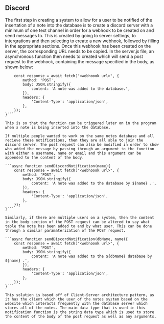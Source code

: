 ## Discord

The first step in creating a system to allow for a user to be notified of the insertation of a note into the database is to create a discord server with a minimum of one text channel in order for a webhook to be created on and send messages to. This is created by going to server settings, to intergrations and then selecting to create a new webhook, followed by filling in the appropriate sections. Once this webhook has been created on the server, the corresponding URL needs to be copied. In the server.js file, an asynchronous function then needs to created which will send a post request to the webhook, containing the message specified in the body, as shown below:

```async function sendDiscordNotification(){
    const response = await fetch("<webhoook url>", {
        method: 'POST', 
        body: JSON.stringify({ 
            content: 'A note was added to the database.', 
        }),
        headers: { 
            'Content-Type': 'application/json', 
        }, 
    });
}```

This is so that the function can be triggered later on in the program when a note is being inserted into the database.

If multiple people wanted to work on the same notes database and all recieve these notifications, then they are all able to join the discord server. The post request can also be modified in order to show who added the message by passing through an argument to the function with either a username, name or email and this argument can be appended to the content of the body.

```async function sendDiscordNotification(name){
    const response = await fetch("<webhoook url>", {
        method: 'POST', 
        body: JSON.stringify({ 
            content: 'A note was added to the database by ${name} .', 
        }),
        headers: { 
            'Content-Type': 'application/json', 
        }, 
    });
}```

Similarly, if there are multiple users on a system, then the content in the body section of the POST request can be altered to say what table the note has been added to and by what user. This can be done through a similar paramaterization of the POST request.

```async function sendDiscordNotification(dbName, name){
    const response = await fetch("<webhoook url>", {
        method: 'POST', 
        body: JSON.stringify({ 
            content: 'A note was added to the ${dbName} database by ${name} .', 
        }),
        headers: { 
            'Content-Type': 'application/json', 
        }, 
    });
}```

This solution is based off of Client-Server architecture pattern, as it has the client which the user of the notes system based on the website which interacts frequently with the database server which stores all of the notes. The main data type that is used in this notification function is the string data type which is used to store the content of the body of the post request as well as any arguments.